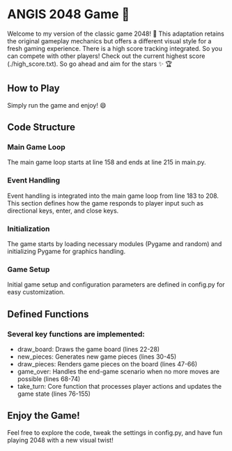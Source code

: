 # ANGIS 2048 Game :tada:
Welcome to my version of the classic game 2048! :wave: This adaptation retains the original gameplay mechanics but offers a different visual style for a fresh gaming experience. There is a high score tracking integrated. So you can compete with other players! Check out the current highest score (./high_score.txt). So go ahead and aim for the stars :sparkles: :trophy:

## How to Play
Simply run the game and enjoy! :smile:

## Code Structure
### Main Game Loop
The main game loop starts at line 158 and ends at line 215 in main.py.

### Event Handling
Event handling is integrated into the main game loop from line 183 to 208. This section defines how the game responds to player input such as directional keys, enter, and close keys.

### Initialization
The game starts by loading necessary modules (Pygame and random) and initializing Pygame for graphics handling.

### Game Setup
Initial game setup and configuration parameters are defined in config.py for easy customization.


## Defined Functions
### Several key functions are implemented:
- draw_board: Draws the game board (lines 22-28)
- new_pieces: Generates new game pieces (lines 30-45)
- draw_pieces: Renders game pieces on the board (lines 47-66)
- game_over: Handles the end-game scenario when no more moves are possible (lines 68-74)
- take_turn: Core function that processes player actions and updates the game state (lines 76-155)

## Enjoy the Game! 
Feel free to explore the code, tweak the settings in config.py, and have fun playing 2048 with a new visual twist!

